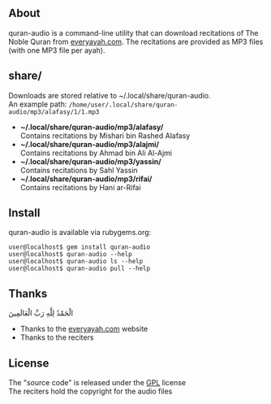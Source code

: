 ## About

quran-audio is a command-line utility that
can download recitations of The Noble Quran from
[everyayah.com](https://everyayah.com).
The recitations are provided as MP3 files
(with one MP3 file per ayah).

## share/

Downloads are stored relative to ~/.local/share/quran-audio. <br>
An example path:
`/home/user/.local/share/quran-audio/mp3/alafasy/1/1.mp3`

* **~/.local/share/quran-audio/mp3/alafasy/** <br>
  Contains recitations by Mishari bin Rashed Alafasy
* **~/.local/share/quran-audio/mp3/alajmi/** <br>
  Contains recitations by Ahmad bin Ali Al-Ajmi
* **~/.local/share/quran-audio/mp3/yassin/** <br>
  Contains recitations by Sahl Yassin
* **~/.local/share/quran-audio/mp3/rifai/** <br>
  Contains recitations by Hani ar-Rifai

## Install

quran-audio is available via rubygems.org:

    user@localhost$ gem install quran-audio
    user@localhost$ quran-audio --help
    user@localhost$ quran-audio ls --help
    user@localhost$ quran-audio pull --help

## Thanks

الْحَمْدُ لِلَّهِ رَبِّ الْعَالَمِينَ


* Thanks to the [everyayah.com](https://everyayah.com) website
* Thanks to the reciters

## License

The "source code" is released under the [GPL](./LICENSE) license
<br>
The reciters hold the copyright for the audio files
